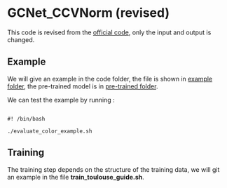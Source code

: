 # GCNet_CCVNorm (revised)

This code is revised from the [official code](https://github.com/zswang666/Stereo-LiDAR-CCVNorm), only the input and output is changed.



## Example

We will give an  example in the code folder, the file is shown in [example folder](./example), the pre-trained model is in [pre-trained folder](pretrained).

We can test the example by running :

```

#! /bin/bash

./evaluate_color_example.sh

```



## Training

The training step depends on the structure of the training data, we will git an example in the file **train_toulouse_guide.sh**.


